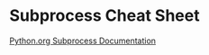 # Subprocess Cheat Sheet

[Python.org Subprocess Documentation](https://docs.python.org/3/library/subprocess.html)